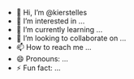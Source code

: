 - 👋 Hi, I’m @kierstelles
- 👀 I’m interested in ...
- 🌱 I’m currently learning ...
- 💞️ I’m looking to collaborate on ...
- 📫 How to reach me ...
- 😄 Pronouns: ...
- ⚡ Fun fact: ...

<!---
kierstelles/kierstelles is a ✨ special ✨ repository because its `README.md` (this file) appears on your GitHub profile.
You can click the Preview link to take a look at your changes.
--->
